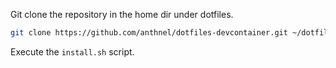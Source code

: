 Git clone the repository in the home dir under dotfiles.

```sh
git clone https://github.com/anthnel/dotfiles-devcontainer.git ~/dotfiles
```

Execute the `install.sh` script.